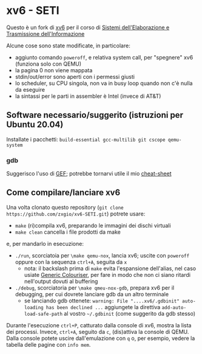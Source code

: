 # xv6 - SETI

Questo è un fork di [xv6](https://github.com/mit-pdos/xv6-public) per il corso di [Sistemi dell'Elaborazione e Trasmissione dell'Informazione](https://unige.it/off.f/2020/ins/43095.html)

Alcune cose sono state modificate, in particolare:
- aggiunto comando `poweroff`, e relativa system call, per "spegnere" xv6 (funziona solo con QEMU)
- la pagina 0 non viene mappata
- stdin/out/error sono aperti con i permessi giusti
- lo scheduler, su CPU singola, non va in busy loop quando non c'è nulla da eseguire
- la sintassi per le parti in assembler è Intel (invece di AT&T)

## Software necessario/suggerito (istruzioni per Ubuntu 20.04)

Installate i pacchetti: `build-essential gcc-multilib git cscope qemu-system`

### gdb

Suggerisco l'uso di [GEF](https://github.com/hugsy/gef); potrebbe tornarvi utile il mio [cheat-sheet](https://github.com/zxgio/gdb_gef-cheatsheet)

## Come compilare/lanciare xv6

Una volta clonato questo repository (`git clone https://github.com/zxgio/xv6-SETI.git`) potrete usare:
- `make` (ri)compila xv6, preparando le immagini dei dischi virtuali
- `make clean` cancella i file prodotti da make

e, per mandarlo in esecuzione:
- `./run`, scorciatoia per `\make qemu-nox`, lancia xv6; uscite con `poweroff` oppure con la sequenza `ctrl+A`, seguita da `x`
  - nota: il backslash prima di `make` evita l'espansione dell'alias, nel caso usiate [Generic Colouriser](https://github.com/garabik/grc), per fare in modo che non ci siano ritardi nell'output dovuti al buffering
- `./debug`, scorciatoria per `\make qmeu-nox-gdb`, prepara xv6 per il debugging, per cui dovrete lanciare gdb da un altro terminale
  - se lanciando gdb ottenete: `warning: File "....xv6/.gdbinit" auto-loading has been declined ...`
    aggiungete la direttiva `add-auto-load-safe-path` al vostro `~/.gdbinit` (come suggerito da gdb stesso)

Durante l'esecuzione `ctrl+P`, catturato dalla console di xv6, mostra la lista dei processi.
Invece, `ctrl+A`, seguito da `c`, (dis)attiva la console di QEMU. Dalla console potete uscire dall'emulazione con `q` o, per esempio, vedere la tabella delle pagine con `info mem`.
